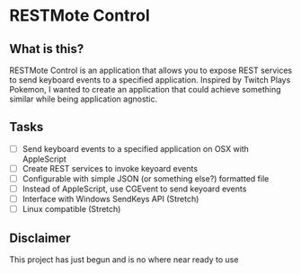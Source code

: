 # RESTMote Control

## What is this?
RESTMote Control is an application that allows you to expose REST services to
send keyboard events to a specified application. Inspired by Twitch Plays Pokemon,
I wanted to create an application that could achieve something similar while being
application agnostic.

## Tasks
- [ ] Send keyboard events to a specified application on OSX with AppleScript
- [ ] Create REST services to invoke keyoard events
- [ ] Configurable with simple JSON (or something else?) formatted file
- [ ] Instead of AppleScript, use CGEvent to send keyoard events
- [ ] Interface with Windows SendKeys API (Stretch)
- [ ] Linux compatible (Stretch)

## Disclaimer
This project has just begun and is no where near ready to use
